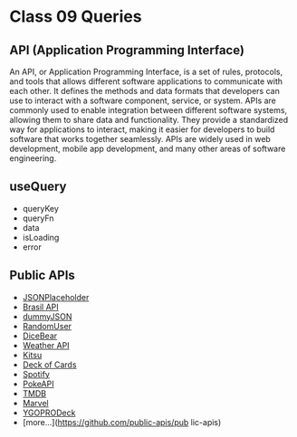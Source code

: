 # Class 09 Queries

## API (Application Programming Interface)

An API, or Application Programming Interface, is a set of rules, protocols, and tools that allows different software applications to communicate with each other. It defines the methods and data formats that developers can use to interact with a software component, service, or system. APIs are commonly used to enable integration between different software systems, allowing them to share data and functionality. They provide a standardized way for applications to interact, making it easier for developers to build software that works together seamlessly. APIs are widely used in web development, mobile app development, and many other areas of software engineering.

## useQuery

- queryKey
- queryFn
- data
- isLoading
- error

## Public APIs

- [JSONPlaceholder](https://jsonplaceholder.typicode.com/)
- [Brasil API](https://brasilapi.com.br/docs)
- [dummyJSON](https://dummyjson.com/)
- [RandomUser](https://randomuser.me/)
- [DiceBear](https://www.dicebear.com/)
- [Weather API](https://openweathermap.org/api)
- [Kitsu](https://kitsu.docs.apiary.io/#)
- [Deck of Cards](https://deckofcardsapi.com/)
- [Spotify](https://developer.spotify.com/documentation/web-api/tutorials/getting-started)
- [PokeAPI](https://pokeapi.co/)
- [TMDB](https://developer.themoviedb.org/docs/getting-started)
- [Marvel](https://developer.marvel.com/)
- [YGOPRODeck](https://ygoprodeck.com/api-guide/)
- [more...](https://github.com/public-apis/pub lic-apis)
